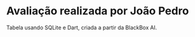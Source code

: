 <h1> Avaliação realizada por João Pedro  </h1>
Tabela usando SQLite e Dart, criada a partir da BlackBox AI.

